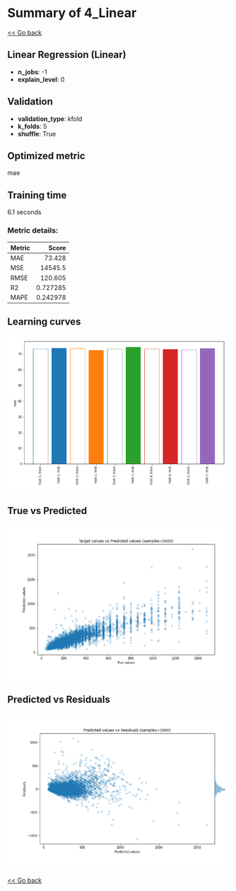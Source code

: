 # Summary of 4_Linear

[<< Go back](../README.md)


## Linear Regression (Linear)
- **n_jobs**: -1
- **explain_level**: 0

## Validation
 - **validation_type**: kfold
 - **k_folds**: 5
 - **shuffle**: True

## Optimized metric
mae

## Training time

6.1 seconds

### Metric details:
| Metric   |        Score |
|:---------|-------------:|
| MAE      |    73.428    |
| MSE      | 14545.5      |
| RMSE     |   120.605    |
| R2       |     0.727285 |
| MAPE     |     0.242978 |



## Learning curves
![Learning curves](learning_curves.png)
## True vs Predicted

![True vs Predicted](true_vs_predicted.png)


## Predicted vs Residuals

![Predicted vs Residuals](predicted_vs_residuals.png)



[<< Go back](../README.md)
